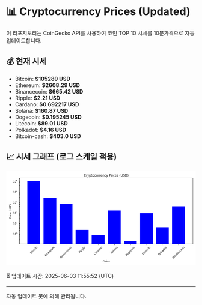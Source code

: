 
# 📊 Cryptocurrency Prices (Updated)

이 리포지토리는 CoinGecko API를 사용하여 코인 TOP 10 시세를 10분가격으로 자동 업데이트합니다.

## 💰 현재 시세
- Bitcoin: **$105289 USD**
- Ethereum: **$2608.29 USD**
- Binancecoin: **$665.42 USD**
- Ripple: **$2.21 USD**
- Cardano: **$0.692217 USD**
- Solana: **$160.87 USD**
- Dogecoin: **$0.195245 USD**
- Litecoin: **$89.01 USD**
- Polkadot: **$4.16 USD**
- Bitcoin-cash: **$403.0 USD**

## 📈 시세 그래프 (로그 스케일 적용)
![Crypto Prices](crypto_prices.png)

⏳ 업데이트 시간: 2025-06-03 11:55:52 (UTC)

---
자동 업데이트 봇에 의해 관리됩니다.
